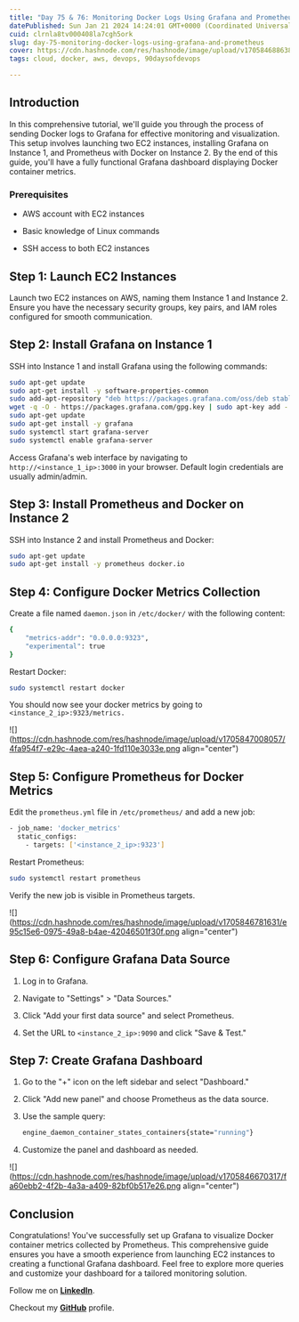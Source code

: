 ```yaml
---
title: "Day 75 & 76: Monitoring Docker Logs Using Grafana and Prometheus"
datePublished: Sun Jan 21 2024 14:24:01 GMT+0000 (Coordinated Universal Time)
cuid: clrnla8tv000408la7cgh5ork
slug: day-75-monitoring-docker-logs-using-grafana-and-prometheus
cover: https://cdn.hashnode.com/res/hashnode/image/upload/v1705846886389/f1d5d91e-da30-4f4b-bfa9-afdb511cabc8.png
tags: cloud, docker, aws, devops, 90daysofdevops

---
```


## Introduction

In this comprehensive tutorial, we'll guide you through the process of sending Docker logs to Grafana for effective monitoring and visualization. This setup involves launching two EC2 instances, installing Grafana on Instance 1, and Prometheus with Docker on Instance 2. By the end of this guide, you'll have a fully functional Grafana dashboard displaying Docker container metrics.

### Prerequisites

* AWS account with EC2 instances
    
* Basic knowledge of Linux commands
    
* SSH access to both EC2 instances
    

## Step 1: Launch EC2 Instances

Launch two EC2 instances on AWS, naming them Instance 1 and Instance 2. Ensure you have the necessary security groups, key pairs, and IAM roles configured for smooth communication.

## Step 2: Install Grafana on Instance 1

SSH into Instance 1 and install Grafana using the following commands:

```bash
sudo apt-get update
sudo apt-get install -y software-properties-common
sudo add-apt-repository "deb https://packages.grafana.com/oss/deb stable main"
wget -q -O - https://packages.grafana.com/gpg.key | sudo apt-key add -
sudo apt-get update
sudo apt-get install -y grafana
sudo systemctl start grafana-server
sudo systemctl enable grafana-server
```

Access Grafana's web interface by navigating to `http://<instance_1_ip>:3000` in your browser. Default login credentials are usually admin/admin.

## Step 3: Install Prometheus and Docker on Instance 2

SSH into Instance 2 and install Prometheus and Docker:

```bash
sudo apt-get update
sudo apt-get install -y prometheus docker.io
```

## Step 4: Configure Docker Metrics Collection

Create a file named `daemon.json` in `/etc/docker/` with the following content:

```bash
{
    "metrics-addr": "0.0.0.0:9323",
    "experimental": true
}
```

Restart Docker:

```bash
sudo systemctl restart docker
```

You should now see your docker metrics by going to `<instance_2_ip>:9323/metrics.`

![](https://cdn.hashnode.com/res/hashnode/image/upload/v1705847008057/4fa954f7-e29c-4aea-a240-1fd110e3033e.png align="center")

## Step 5: Configure Prometheus for Docker Metrics

Edit the `prometheus.yml` file in `/etc/prometheus/` and add a new job:

```bash
- job_name: 'docker_metrics'
  static_configs:
    - targets: ['<instance_2_ip>:9323']
```

Restart Prometheus:

```bash
sudo systemctl restart prometheus
```

Verify the new job is visible in Prometheus targets.

![](https://cdn.hashnode.com/res/hashnode/image/upload/v1705846781631/e95c15e6-0975-49a8-b4ae-42046501f30f.png align="center")

## Step 6: Configure Grafana Data Source

1. Log in to Grafana.
    
2. Navigate to "Settings" &gt; "Data Sources."
    
3. Click "Add your first data source" and select Prometheus.
    
4. Set the URL to `<instance_2_ip>:9090` and click "Save & Test."
    

## Step 7: Create Grafana Dashboard

1. Go to the "+" icon on the left sidebar and select "Dashboard."
    
2. Click "Add new panel" and choose Prometheus as the data source.
    
3. Use the sample query:
    
    ```bash
    engine_daemon_container_states_containers{state="running"}
    ```
    
4. Customize the panel and dashboard as needed.
    

![](https://cdn.hashnode.com/res/hashnode/image/upload/v1705846670317/fa60ebb2-4f2b-4a3a-a409-82bf0b517e26.png align="center")

## Conclusion

Congratulations! You've successfully set up Grafana to visualize Docker container metrics collected by Prometheus. This comprehensive guide ensures you have a smooth experience from launching EC2 instances to creating a functional Grafana dashboard. Feel free to explore more queries and customize your dashboard for a tailored monitoring solution.

Follow me on [**LinkedIn**](https://www.linkedin.com/in/arjunmenon-devops/).

Checkout my [**GitHub**](https://github.com/ArjunMnn) profile.